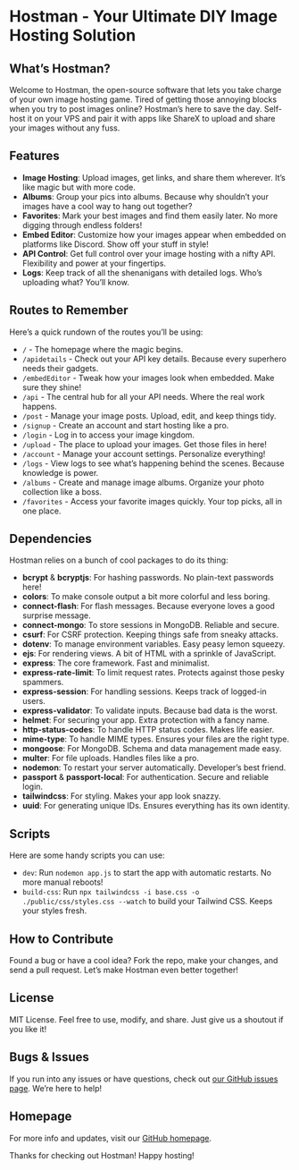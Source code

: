 # Hostman - Your Ultimate DIY Image Hosting Solution

## What’s Hostman?

Welcome to Hostman, the open-source software that lets you take charge of your own image hosting game. Tired of getting those annoying blocks when you try to post images online? Hostman’s here to save the day. Self-host it on your VPS and pair it with apps like ShareX to upload and share your images without any fuss.

## Features

- **Image Hosting**: Upload images, get links, and share them wherever. It’s like magic but with more code.
- **Albums**: Group your pics into albums. Because why shouldn’t your images have a cool way to hang out together?
- **Favorites**: Mark your best images and find them easily later. No more digging through endless folders!
- **Embed Editor**: Customize how your images appear when embedded on platforms like Discord. Show off your stuff in style!
- **API Control**: Get full control over your image hosting with a nifty API. Flexibility and power at your fingertips.
- **Logs**: Keep track of all the shenanigans with detailed logs. Who’s uploading what? You’ll know.

## Routes to Remember

Here’s a quick rundown of the routes you’ll be using:

- `/` - The homepage where the magic begins.
- `/apidetails` - Check out your API key details. Because every superhero needs their gadgets.
- `/embedEditor` - Tweak how your images look when embedded. Make sure they shine!
- `/api` - The central hub for all your API needs. Where the real work happens.
- `/post` - Manage your image posts. Upload, edit, and keep things tidy.
- `/signup` - Create an account and start hosting like a pro. 
- `/login` - Log in to access your image kingdom.
- `/upload` - The place to upload your images. Get those files in here!
- `/account` - Manage your account settings. Personalize everything!
- `/logs` - View logs to see what’s happening behind the scenes. Because knowledge is power.
- `/albums` - Create and manage image albums. Organize your photo collection like a boss.
- `/favorites` - Access your favorite images quickly. Your top picks, all in one place.

## Dependencies

Hostman relies on a bunch of cool packages to do its thing:

- **bcrypt** & **bcryptjs**: For hashing passwords. No plain-text passwords here!
- **colors**: To make console output a bit more colorful and less boring.
- **connect-flash**: For flash messages. Because everyone loves a good surprise message.
- **connect-mongo**: To store sessions in MongoDB. Reliable and secure.
- **csurf**: For CSRF protection. Keeping things safe from sneaky attacks.
- **dotenv**: To manage environment variables. Easy peasy lemon squeezy.
- **ejs**: For rendering views. A bit of HTML with a sprinkle of JavaScript.
- **express**: The core framework. Fast and minimalist.
- **express-rate-limit**: To limit request rates. Protects against those pesky spammers.
- **express-session**: For handling sessions. Keeps track of logged-in users.
- **express-validator**: To validate inputs. Because bad data is the worst.
- **helmet**: For securing your app. Extra protection with a fancy name.
- **http-status-codes**: To handle HTTP status codes. Makes life easier.
- **mime-type**: To handle MIME types. Ensures your files are the right type.
- **mongoose**: For MongoDB. Schema and data management made easy.
- **multer**: For file uploads. Handles files like a pro.
- **nodemon**: To restart your server automatically. Developer’s best friend.
- **passport** & **passport-local**: For authentication. Secure and reliable login.
- **tailwindcss**: For styling. Makes your app look snazzy.
- **uuid**: For generating unique IDs. Ensures everything has its own identity.

## Scripts

Here are some handy scripts you can use:

- `dev`: Run `nodemon app.js` to start the app with automatic restarts. No more manual reboots!
- `build-css`: Run `npx tailwindcss -i base.css -o ./public/css/styles.css --watch` to build your Tailwind CSS. Keeps your styles fresh.

## How to Contribute

Found a bug or have a cool idea? Fork the repo, make your changes, and send a pull request. Let’s make Hostman even better together!

## License

MIT License. Feel free to use, modify, and share. Just give us a shoutout if you like it!

## Bugs & Issues

If you run into any issues or have questions, check out [our GitHub issues page](https://github.com/REGEX777/hostman/issues). We’re here to help!

## Homepage

For more info and updates, visit our [GitHub homepage](https://github.com/REGEX777/hostman#readme).

Thanks for checking out Hostman! Happy hosting!
